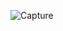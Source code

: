 ![Capture](https://user-images.githubusercontent.com/28908397/58553675-37e69980-821e-11e9-9d86-4590ace248c2.JPG)
